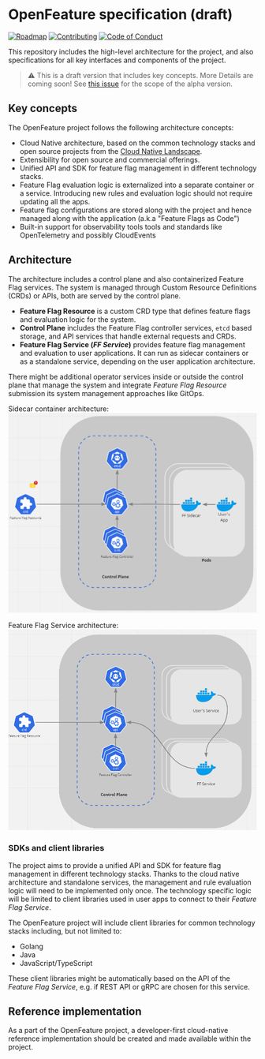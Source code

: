 # OpenFeature specification (draft)

[![Roadmap](https://img.shields.io/static/v1?label=Roadmap&message=public&color=green)](https://github.com/orgs/openfeatureflags/projects/1)
[![Contributing](https://img.shields.io/static/v1?label=Contributing&message=guide&color=blue)](https://github.com/openfeatureflags/.github/blob/main/CONTRIBUTING.md)
[![Code of Conduct](https://img.shields.io/badge/Contributor%20Covenant-2.1-4baaaa.svg)](https://github.com/openfeatureflags/.github/blob/main/CODE_OF_CONDUCT.md)

This repository includes the high-level architecture for the project,
and also specifications for all key interfaces and components of the project.

> :warning: This is a draft version that includes key concepts.
> More Details are coming soon!
> See [this issue](https://github.com/openfeatureflags/spec/issues/4) for the scope of the alpha version.

## Key concepts

The OpenFeature project follows the following architecture concepts:

- Cloud Native architecture, based on the common technology stacks
  and open source projects from the [Cloud Native Landscape](https://landscape.cncf.io/). 
- Extensibility for open source and commercial offerings.    
- Unified API and SDK for feature flag management in different technology stacks.
- Feature Flag evaluation logic is externalized into a separate container or a service.
  Introducing new rules and evaluation logic should not require updating all the apps.
- Feature flag configurations are stored along with the project and
  hence managed along with the application (a.k.a "Feature Flags as Code")
- Built-in support for observability tools tools and standards
  like OpenTelemetry and possibly CloudEvents

## Architecture

The architecture includes a control plane and also containerized Feature Flag services.
The system is managed through Custom Resource Definitions (CRDs) or APIs,
both are served by the control plane.

* **Feature Flag Resource** is a custom CRD type that defines feature flags and evaluation logic for the system.
* **Control Plane** includes the Feature Flag controller services, `etcd` based storage,
  and API services that handle external requests and CRDs.
* **Feature Flag Service (_FF Service_)** provides feature flag management and evaluation to user applications.
  It can run as sidecar containers or as a standalone service,
  depending on the user application architecture.

There might be additional operator services inside or outside the control plane that 
manage the system and integrate _Feature Flag Resource_ submission its system management approaches
like GitOps.

Sidecar container architecture: 
![Sidecar container architecture](./images/sidecar_architecture.png)

Feature Flag Service architecture:
![Feature Flag Service architecture](./images/ff_service_architecture.png)

### SDKs and client libraries

The project aims to provide a unified API and SDK for feature flag management in different technology stacks.
Thanks to the cloud native architecture and standalone services,
the management and rule evaluation logic will need to be implemented only once.
The technology specific logic will be limited to client libraries used in user apps
to connect to their _Feature Flag Service_.

The OpenFeature project will include client libraries for common technology stacks including, but not limited to:

* Golang
* Java
* JavaScript/TypeScript

These client libraries might be automatically based on the API of the _Feature Flag Service_,
e.g. if REST API or gRPC are chosen for this service.

## Reference implementation

As a part of the OpenFeature project,
a developer-first cloud-native reference implementation
should be created and made available within the project.
